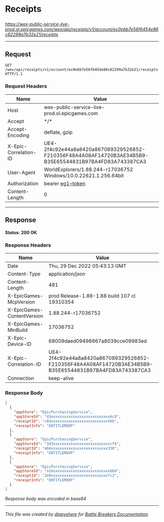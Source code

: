 # Receipts

#####

*https://wex-public-service-live-prod.ol.epicgames.com/wex/api/receipts/v1/account/ec0ebb7e56f6454e86c62299a7b32e21/receipts*



___

## Request

```http request
GET /wex/api/receipts/v1/account/ec0ebb7e56f6454e86c62299a7b32e21/receipts HTTP/1.1
```





### Request Headers

| Name | Value |
|---|---|
| Host | wex-public-service-live-prod.ol.epicgames.com |
| Accept | \*/\* |
| Accept-Encoding | deflate, gzip |
| X-Epic-Correlation-ID | UE4-2f4c92e44a8a8420a867089329526852-F210356F48A4A08AF14720B3AE34B5B9-B35E65544831B97BA4FD83A743387CA3 |
| User-Agent | WorldExplorers/1.88.244-r17036752 Windows/10.0.22621.1.256.64bit |
| Authorization | bearer [eg1~token](https://github.com/dippyshere/battle-breakers-documentation/blob/master/docs/common/tokens/eg1.md) |
| Content-Length | 0 |



___

## Response

#### Status: 200 OK




### Response Headers

| Name | Value |
|---|---|
| Date | Thu, 29 Dec 2022 05:43:13 GMT |
| Content-Type | application/json |
| Content-Length | 481 |
| X-EpicGames-McpVersion | prod Release-1.88-1.88 build 107 cl 19310354 |
| X-EpicGames-ContentVersion | 1.88.244-r17036752 |
| X-EpicGames-MinBuild | 17036752 |
| X-Epic-Device-ID | 68009daed09498667a8039cce09983ed |
| X-Epic-Correlation-ID | UE4-2f4c92e44a8a8420a867089329526852-F210356F48A4A08AF14720B3AE34B5B9-B35E65544831B97BA4FD83A743387CA3 |
| Connection | keep-alive |


### Response Body

```json
[
  {
    "appStore": "EpicPurchasingService",
    "appStoreId": "d3exxxxxxxxxxxxxxxxxxxxxxxxxx6c9",
    "receiptId": "c8dxxxxxxxxxxxxxxxxxxxxxxxxxx56b",
    "receiptInfo": "ENTITLEMENT"
  },
  {
    "appStore": "EpicPurchasingService",
    "appStoreId": "3d3xxxxxxxxxxxxxxxxxxxxxxxxxxcf4",
    "receiptId": "eb6xxxxxxxxxxxxxxxxxxxxxxxxxx330",
    "receiptInfo": "ENTITLEMENT"
  },
  {
    "appStore": "EpicPurchasingService",
    "appStoreId": "a16xxxxxxxxxxxxxxxxxxxxxxxxxxbb9",
    "receiptId": "2e0xxxxxxxxxxxxxxxxxxxxxxxxxx7c2",
    "receiptInfo": "ENTITLEMENT"
  }
]
```

*Response body was encoded in base64*

___

###### This file was created by [dippyshere](https://github.com/dippyshere) for [Battle Breakers Documentation](https://github.com/dippyshere/battle-breakers-documentation)
